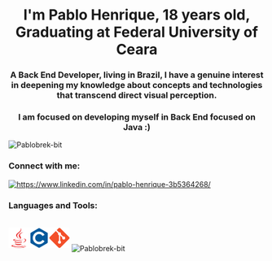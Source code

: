 <h1 align="center">I'm Pablo Henrique, 18 years old, Graduating at Federal University of Ceara</h1>
<h3 align="center">A Back End Developer, living in Brazil, I have a genuine interest in deepening my knowledge about concepts and technologies that transcend direct visual perception.</h3>

<h3 align="center">I am focused on developing myself in Back End focused on Java :)</h3>

<p align="left">
  <img src="https://komarev.com/ghpvc/?username=Pablobrek-bit&label=Profile%20views&color=0e75b6&style=flat" alt="Pablobrek-bit" />
</p>

<h3 align="left">Connect with me:</h3>
<p align="left">
  <a href="https://www.linkedin.com/in/pablo-henrique-3b5364268/" target="_blank">
    <img align="center" src="https://raw.githubusercontent.com/rahuldkjain/github-profile-readme-generator/master/src/images/icons/Social/linked-in-alt.svg" alt="https://www.linkedin.com/in/pablo-henrique-3b5364268/" height="30" width="40" />
  </a>
</p>

<h3 align="left">Languages and Tools:</h3>
<div align="left">
  <div style="display: inline_block"><br>
    <img align="left" alt="Java icon" height="40" width="40" src="https://raw.githubusercontent.com/devicons/devicon/master/icons/java/java-plain.svg">
    <img align="left" alt="C icon" height="40" width="40" src="https://raw.githubusercontent.com/devicons/devicon/master/icons/c/c-plain.svg">
    <img align="left" alt="Git icon" height="40" width="40" src="https://raw.githubusercontent.com/devicons/devicon/master/icons/git/git-original.svg">
  </div>
</div>
<br>

<p>&nbsp;<img align="center" src="https://github-readme-stats.vercel.app/api?username=Pablobrek-bit&show_icons=true&locale=en" alt="Pablobrek-bit" /></p>